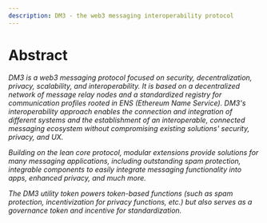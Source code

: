 ```yaml
---
description: DM3 - the web3 messaging interoperability protocol
---
```


# Abstract

_DM3 is a web3 messaging protocol focused on security, decentralization, privacy, scalability, and interoperability. It is based on a decentralized network of message relay nodes and a standardized registry for communication profiles rooted in ENS (Ethereum Name Service). DM3's interoperability approach enables the connection and integration of different systems and the establishment of an interoperable, connected messaging ecosystem without compromising existing solutions' security, privacy, and UX._&#x20;

_Building on the lean core protocol, modular extensions provide solutions for many messaging applications, including outstanding spam protection, integrable components to easily integrate messaging functionality into apps, enhanced privacy, and much more._&#x20;

_The DM3 utility token powers token-based functions (such as spam protection, incentivization for privacy functions, etc.) but also serves as a governance token and incentive for standardization._
